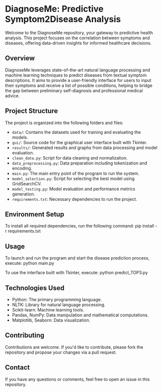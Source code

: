 # DiagnoseMe: Predictive Symptom2Disease Analysis
Welcome to the DiagnoseMe repository, your gateway to predictive health analysis. This project focuses on the correlation between symptoms and diseases, offering data-driven insights for informed healthcare decisions.

## Overview
DiagnoseMe leverages state-of-the-art natural language processing and machine learning techniques to predict diseases from textual symptom descriptions. It aims to provide a user-friendly interface for users to input their symptoms and receive a list of possible conditions, helping to bridge the gap between preliminary self-diagnosis and professional medical advice.

## Project Structure
The project is organized into the following folders and files:

- `data/`: Contains the datasets used for training and evaluating the models.
- `gui/`: Source code for the graphical user interface built with Tkinter.
- `results/`: Generated results and graphs from data processing and model evaluation.
- `clean_data.py`: Script for data cleaning and normalization.
- `data_preprocessing.py`: Data preparation including tokenization and encoding.
- `main.py`: The main entry point of the program to run the system.
- `model_selection.py`: Script for selecting the best model using GridSearchCV.
- `model_testing.py`: Model evaluation and performance metrics generation.
- `requirements.txt`: Necessary dependencies to run the project.

## Environment Setup
To install all required dependencies, run the following command:
          pip install -r requirements.txt

## Usage
To launch and run the program and start the disease prediction process, execute:
          python main.py

To use the interface built with Tkinter, execute:
          python predict_TOP3.py

## Technologies Used
- Python: The primary programming language.
- NLTK: Library for natural language processing.
- Scikit-learn: Machine learning tools.
- Pandas, NumPy: Data manipulation and mathematical computations.
- Matplotlib, Seaborn: Data visualization.

## Contributing
Contributions are welcome. If you'd like to contribute, please fork the repository and propose your changes via a pull request.

## Contact
If you have any questions or comments, feel free to open an issue in this repository.


